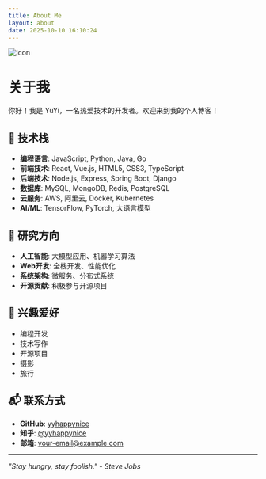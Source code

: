 ```yaml
---
title: About Me
layout: about
date: 2025-10-10 16:10:24
---
```


![icon](https://user-images.githubusercontent.com/12566627/62339199-bf49d500-b50d-11e9-82e7-8ba98e72c3dd.jpg)

# 关于我
你好！我是 YuYi，一名热爱技术的开发者。欢迎来到我的个人博客！

## 🚀 技术栈

- **编程语言**: JavaScript, Python, Java, Go
- **前端技术**: React, Vue.js, HTML5, CSS3, TypeScript
- **后端技术**: Node.js, Express, Spring Boot, Django
- **数据库**: MySQL, MongoDB, Redis, PostgreSQL
- **云服务**: AWS, 阿里云, Docker, Kubernetes
- **AI/ML**: TensorFlow, PyTorch, 大语言模型

## 🎯 研究方向

- **人工智能**: 大模型应用、机器学习算法
- **Web开发**: 全栈开发、性能优化
- **系统架构**: 微服务、分布式系统
- **开源贡献**: 积极参与开源项目

## 🎨 兴趣爱好

- 编程开发
- 技术写作
- 开源项目
- 摄影
- 旅行

## 📬 联系方式

- **GitHub**: [yyhappynice](https://github.com/yyhappynice)
- **知乎**: [@yyhappynice](https://www.zhihu.com/people/fan-hua-piao-xue-40)
- **邮箱**: your-email@example.com

---
*"Stay hungry, stay foolish." - Steve Jobs*
